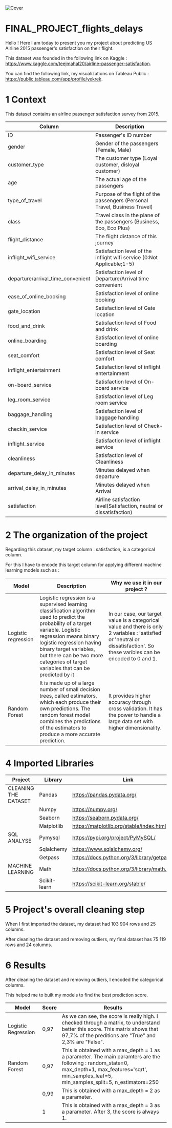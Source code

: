 ![Cover](https://github.com/izelyekrek/FINAL_PROJECT_passengers_satisfaction/blob/main/Images/1002487-aviation.webp)

# FINAL_PROJECT_flights_delays

Hello ! Here I am today to present you my project about predicting US Airline 2015 passenger's satisfaction on their flight.

This dataset was founded in the following link on Kaggle : https://www.kaggle.com/teejmahal20/airline-passenger-satisfaction.

You can find the following link, my visualizations on Tableau Public : https://public.tableau.com/app/profile/yekrek.

# 1 Context 

This dataset contains an airline passenger satisfaction survey from 2015.

| Column | Description |
| --- | --- |
| ID | Passenger's ID number |
| gender | Gender of the passengers (Female, Male) |
| customer_type | The customer type (Loyal customer, disloyal customer) |
| age | The actual age of the passengers |
| type_of_travel | Purpose of the flight of the passengers (Personal Travel, Business Travel) |
| class | Travel class in the plane of the passengers (Business, Eco, Eco Plus) |
| flight_distance | The flight distance of this journey |
| inflight_wifi_service | Satisfaction level of the inflight wifi service (0:Not Applicable;1-5) |
| departure/arrival_time_convenient | Satisfaction level of Departure/Arrival time convenient |
| ease_of_online_booking | Satisfaction level of online booking |
| gate_location | Satisfaction level of Gate location |
| food_and_drink | Satisfaction level of Food and drink |
| online_boarding | Satisfaction level of online boarding |
| seat_comfort | Satisfaction level of Seat comfort |
| inflight_entertainment | Satisfaction level of inflight entertainment |
| on-board_service | Satisfaction level of On-board service |
| leg_room_service | Satisfaction level of Leg room service |
| baggage_handling | Satisfaction level of baggage handling |
| checkin_service | Satisfaction level of Check-in service |
| inflight_service | Satisfaction level of inflight service |
| cleanliness | Satisfaction level of Cleanliness |
| departure_delay_in_minutes | Minutes delayed when departure |
| arrival_delay_in_minutes | Minutes delayed when Arrival |
| satisfaction | Airline satisfaction level(Satisfaction, neutral or dissatisfaction) |


# 2 The organization of the project 

Regarding this dataset, my target column : satisfaction, is a categorical column. 

For this I have to encode this target column for applying different machine learning models such as :

| Model | Description | Why we use it in our project ? |
| --- | --- | --- |
| Logistic regression | Logistic regression is a supervised learning classification algorithm used to predict the probability of a target variable. Logistic regression means binary logistic regression having binary target variables, but there can be two more categories of target variables that can be predicted by it | In our case, our target value is a categorical value and there is only 2 variables : 'satisfied' or 'neutral or dissatisfaction'. So these varibles can be encoded to 0 and 1. |
| Random Forest | It is made up of a large number of small decision trees, called estimators, which each produce their own predictions. The random forest model combines the predictions of the estimators to produce a more accurate prediction. | It provides higher accuracy through cross validation. It has the power to handle a large data set with higher dimensionality. |

# 4 Imported Libraries

| Project | Library | Link |
| --- | --- | --- |
| CLEANING THE DATASET | Pandas | https://pandas.pydata.org/ | 
| | Numpy | https://numpy.org/ |
| | Seaborn | https://seaborn.pydata.org/ |
| | Matplotlib | https://matplotlib.org/stable/index.html |
| SQL ANALYSE | Pymysql | https://pypi.org/project/PyMySQL/ |
| | Sqlalchemy  | https://www.sqlalchemy.org/ |
| | Getpass | https://docs.python.org/3/library/getpass.html| |
| MACHINE LEARNING | Math | https://docs.python.org/3/library/math.html |
| | Scikit-learn |https://scikit-learn.org/stable/

# 5 Project's overall cleaning step

When I first imported the dataset, my dataset had 103 904 rows and 25 columns. 

After cleaning the dataset and removing outliers, my final dataset has 75 119 rows and 24 columns. 

# 6 Results

After cleaning the dataset and removing outliers, I encoded the categorical columns.

This helped me to built my models to find the best prediction score.

| Model | Score | Results
| --- | --- | --- | 
| Logistic Regression | 0,97 | As we can see, the score is really high. I checked through a matrix, to understand better this score. This matrix shows that 97,7% of the preditions are "True" and 2,3% are "False". |
| Random Forest | 0,97 | This is obtained with a max_depth = 1 as a parameter. The main paramters are the following : random_state=0, max_depth=1, max_features='sqrt', min_samples_leaf=5, min_samples_split=5, n_estimators=250 |
| | 0,99 | This is obtained with a max_depth = 2 as a parameter. |
| | 1 | This is obtained with a max_depth = 3 as a parameter. After 3, the score is always 1.|